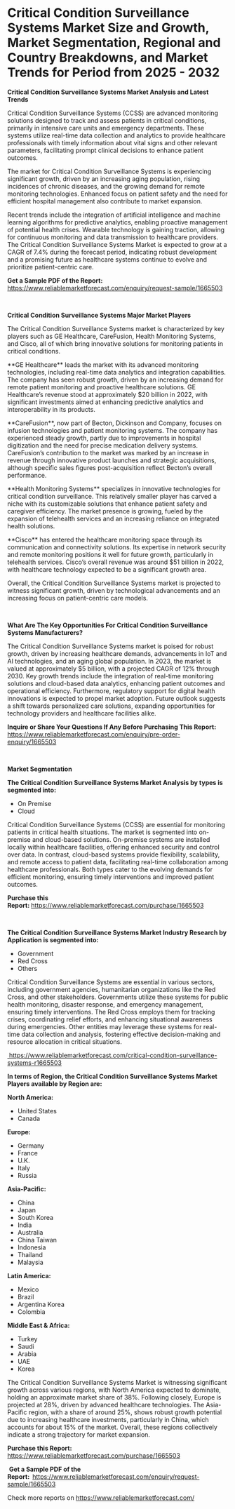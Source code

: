 <p><h1>Critical Condition Surveillance Systems Market Size and Growth, Market Segmentation, Regional and Country Breakdowns, and Market Trends for Period from 2025 -  2032</h1></p><p><strong>Critical Condition Surveillance Systems Market Analysis and Latest Trends</strong></p>
<p><p>Critical Condition Surveillance Systems (CCSS) are advanced monitoring solutions designed to track and assess patients in critical conditions, primarily in intensive care units and emergency departments. These systems utilize real-time data collection and analytics to provide healthcare professionals with timely information about vital signs and other relevant parameters, facilitating prompt clinical decisions to enhance patient outcomes. </p><p>The market for Critical Condition Surveillance Systems is experiencing significant growth, driven by an increasing aging population, rising incidences of chronic diseases, and the growing demand for remote monitoring technologies. Enhanced focus on patient safety and the need for efficient hospital management also contribute to market expansion. </p><p>Recent trends include the integration of artificial intelligence and machine learning algorithms for predictive analytics, enabling proactive management of potential health crises. Wearable technology is gaining traction, allowing for continuous monitoring and data transmission to healthcare providers. The Critical Condition Surveillance Systems Market is expected to grow at a CAGR of 7.4% during the forecast period, indicating robust development and a promising future as healthcare systems continue to evolve and prioritize patient-centric care.</p></p>
<p><strong>Get a Sample PDF of the Report:&nbsp;</strong> <a href="https://www.reliablemarketforecast.com/enquiry/request-sample/1665503?utm_campaign=2324&utm_medium=2&utm_source=Github&utm_content=ia&utm_term=11032025&utm_id=critical-condition-surveillance-systems">https://www.reliablemarketforecast.com/enquiry/request-sample/1665503</a></p>
<p>&nbsp;</p>
<p><strong>Critical Condition Surveillance Systems Major Market Players</strong></p>
<p><p>The Critical Condition Surveillance Systems market is characterized by key players such as GE Healthcare, CareFusion, Health Monitoring Systems, and Cisco, all of which bring innovative solutions for monitoring patients in critical conditions.</p><p>**GE Healthcare** leads the market with its advanced monitoring technologies, including real-time data analytics and integration capabilities. The company has seen robust growth, driven by an increasing demand for remote patient monitoring and proactive healthcare solutions. GE Healthcare’s revenue stood at approximately $20 billion in 2022, with significant investments aimed at enhancing predictive analytics and interoperability in its products.</p><p>**CareFusion**, now part of Becton, Dickinson and Company, focuses on infusion technologies and patient monitoring systems. The company has experienced steady growth, partly due to improvements in hospital digitization and the need for precise medication delivery systems. CareFusion’s contribution to the market was marked by an increase in revenue through innovative product launches and strategic acquisitions, although specific sales figures post-acquisition reflect Becton’s overall performance.</p><p>**Health Monitoring Systems** specializes in innovative technologies for critical condition surveillance. This relatively smaller player has carved a niche with its customizable solutions that enhance patient safety and caregiver efficiency. The market presence is growing, fueled by the expansion of telehealth services and an increasing reliance on integrated health solutions.</p><p>**Cisco** has entered the healthcare monitoring space through its communication and connectivity solutions. Its expertise in network security and remote monitoring positions it well for future growth, particularly in telehealth services. Cisco’s overall revenue was around $51 billion in 2022, with healthcare technology expected to be a significant growth area.</p><p>Overall, the Critical Condition Surveillance Systems market is projected to witness significant growth, driven by technological advancements and an increasing focus on patient-centric care models.</p></p>
<p>&nbsp;</p>
<p><strong>What Are The Key Opportunities For Critical Condition Surveillance Systems Manufacturers?</strong></p>
<p><p>The Critical Condition Surveillance Systems market is poised for robust growth, driven by increasing healthcare demands, advancements in IoT and AI technologies, and an aging global population. In 2023, the market is valued at approximately $5 billion, with a projected CAGR of 12% through 2030. Key growth trends include the integration of real-time monitoring solutions and cloud-based data analytics, enhancing patient outcomes and operational efficiency. Furthermore, regulatory support for digital health innovations is expected to propel market adoption. Future outlook suggests a shift towards personalized care solutions, expanding opportunities for technology providers and healthcare facilities alike.</p></p>
<p><strong>Inquire or Share Your Questions If Any Before Purchasing This Report:</strong> <a href="https://www.reliablemarketforecast.com/enquiry/pre-order-enquiry/1665503?utm_campaign=2324&utm_medium=2&utm_source=Github&utm_content=ia&utm_term=11032025&utm_id=critical-condition-surveillance-systems">https://www.reliablemarketforecast.com/enquiry/pre-order-enquiry/1665503</a></p>
<p>&nbsp;</p>
<p><strong>Market Segmentation</strong></p>
<p><strong>The Critical Condition Surveillance Systems Market Analysis by types is segmented into:</strong></p>
<p><ul><li>On Premise</li><li>Cloud</li></ul></p>
<p><p>Critical Condition Surveillance Systems (CCSS) are essential for monitoring patients in critical health situations. The market is segmented into on-premise and cloud-based solutions. On-premise systems are installed locally within healthcare facilities, offering enhanced security and control over data. In contrast, cloud-based systems provide flexibility, scalability, and remote access to patient data, facilitating real-time collaboration among healthcare professionals. Both types cater to the evolving demands for efficient monitoring, ensuring timely interventions and improved patient outcomes.</p></p>
<p><strong>Purchase this Report:&nbsp;</strong><a href="https://www.reliablemarketforecast.com/purchase/1665503?utm_campaign=2324&utm_medium=2&utm_source=Github&utm_content=ia&utm_term=11032025&utm_id=critical-condition-surveillance-systems">https://www.reliablemarketforecast.com/purchase/1665503</a></p>
<p>&nbsp;</p>
<p><strong>The Critical Condition Surveillance Systems Market Industry Research by Application is segmented into:</strong></p>
<p><ul><li>Government</li><li>Red Cross</li><li>Others</li></ul></p>
<p><p>Critical Condition Surveillance Systems are essential in various sectors, including government agencies, humanitarian organizations like the Red Cross, and other stakeholders. Governments utilize these systems for public health monitoring, disaster response, and emergency management, ensuring timely interventions. The Red Cross employs them for tracking crises, coordinating relief efforts, and enhancing situational awareness during emergencies. Other entities may leverage these systems for real-time data collection and analysis, fostering effective decision-making and resource allocation in critical situations.</p></p>
<p><a href="https://www.reliablemarketforecast.com/critical-condition-surveillance-systems-r1665503?utm_campaign=2324&utm_medium=2&utm_source=Github&utm_content=ia&utm_term=11032025&utm_id=critical-condition-surveillance-systems">&nbsp;https://www.reliablemarketforecast.com/critical-condition-surveillance-systems-r1665503</a></p>
<p><strong>In terms of Region, the Critical Condition Surveillance Systems Market Players available by Region are:</strong></p>
<p>
    <p> <strong> North America: </strong>
        <ul>
            <li>United States</li>
            <li>Canada</li>
        </ul>
        </p> 
    <p> <strong> Europe: </strong>
        <ul>
            <li>Germany</li>
            <li>France</li>
            <li>U.K.</li>
            <li>Italy</li>
            <li>Russia</li>
        </ul>
        </p> 
    <p> <strong> Asia-Pacific: </strong>
        <ul>
            <li>China</li>
            <li>Japan</li>
            <li>South Korea</li>
            <li>India</li>
            <li>Australia</li>
            <li>China Taiwan</li>
            <li>Indonesia</li>
            <li>Thailand</li>
            <li>Malaysia</li>
        </ul>
        </p> 
    <p> <strong> Latin America: </strong>
        <ul>
            <li>Mexico</li>
            <li>Brazil</li>
            <li>Argentina Korea</li>
            <li>Colombia</li>
        </ul>
        </p> 
    <p> <strong> Middle East & Africa: </strong>
        <ul>
            <li>Turkey</li>
            <li>Saudi</li>
            <li>Arabia</li>
            <li>UAE</li>
            <li>Korea</li>
        </ul>
    </p>
    </p>
<p><p>The Critical Condition Surveillance Systems Market is witnessing significant growth across various regions, with North America expected to dominate, holding an approximate market share of 38%. Following closely, Europe is projected at 28%, driven by advanced healthcare technologies. The Asia-Pacific region, with a share of around 25%, shows robust growth potential due to increasing healthcare investments, particularly in China, which accounts for about 15% of the market. Overall, these regions collectively indicate a strong trajectory for market expansion.</p></p>
<p><strong>Purchase this Report: </strong><a href="https://www.reliablemarketforecast.com/purchase/1665503?utm_campaign=2324&utm_medium=2&utm_source=Github&utm_content=ia&utm_term=11032025&utm_id=critical-condition-surveillance-systems">https://www.reliablemarketforecast.com/purchase/1665503</a></p>
<p>&nbsp;<strong>Get a Sample PDF of the Report:&nbsp;&nbsp;</strong><a href="https://www.reliablemarketforecast.com/enquiry/request-sample/1665503?utm_campaign=2324&utm_medium=2&utm_source=Github&utm_content=ia&utm_term=11032025&utm_id=critical-condition-surveillance-systems">https://www.reliablemarketforecast.com/enquiry/request-sample/1665503</a></p>
<p><strong></strong></p>
<p>Check more reports on <a href="https://www.reliablemarketforecast.com/?utm_campaign=2324&utm_medium=2&utm_source=Github&utm_content=ia&utm_term=11032025&utm_id=critical-condition-surveillance-systems">https://www.reliablemarketforecast.com/</a></p>